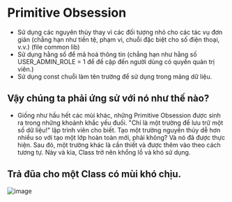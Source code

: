 # Primitive Obsession

- Sử dụng các nguyên thủy thay vì các đối tượng nhỏ cho các tác vụ đơn giản (chẳng hạn như tiền tệ, phạm vi, chuỗi đặc biệt cho số điện thoại, v.v.) (file common lib)
- Sử dụng hằng số để mã hoá thông tin (chẳng hạn như hằng số USER_ADMIN_ROLE = 1 để đề cập đến người dùng có quyền quản trị viên.)
- Sử dụng const chuỗi làm tên trường để sử dụng trong mảng dữ liệu.

## Vậy chúng ta phải ứng sử với nó như thế nào?
- Giống như hầu hết các mùi khác, những Primitive Obsession được sinh ra trong những khoảnh khắc yếu đuối. "Chỉ là một trường để lưu trữ một số dữ liệu!" lập trình viên cho biết.
Tạo một trường nguyên thủy dễ hơn nhiều so với tạo một lớp hoàn toàn mới, phải không? Và nó đã được thực hiện. Sau đó, một trường khác là cần thiết và được thêm vào theo cách tương tự. Này và kìa, Class trở nên khổng lồ và khó sử dụng.

## Trả đũa cho một Class có mùi khó chịu.
![image](https://user-images.githubusercontent.com/63473793/121805563-f47ced80-cc75-11eb-8888-f3d9c9f57757.png)
